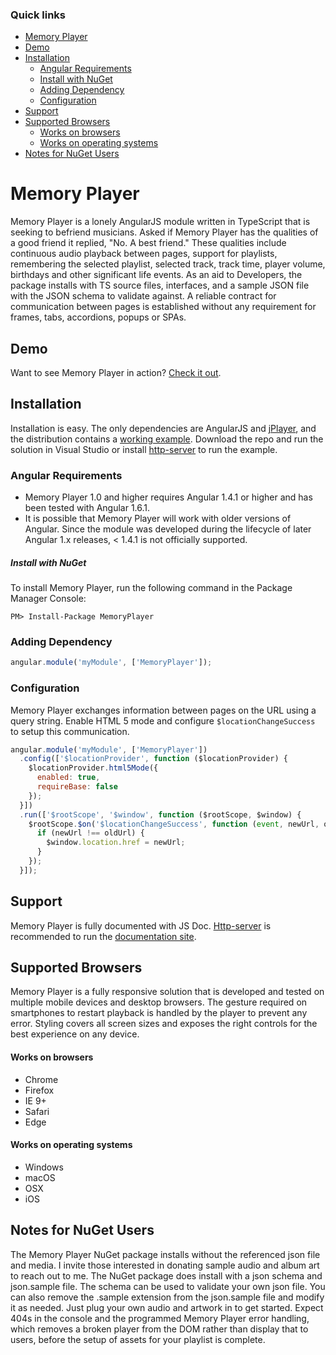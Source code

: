 ### Quick links
- [Memory Player](#memory-player)
- [Demo](#demo)
- [Installation](#installation)
    - [Angular Requirements](#angular-requirements)
    - [Install with NuGet](#install-with-nuget)
    - [Adding Dependency](#adding-dependency)
    - [Configuration](#configuration)
- [Support](#support)
- [Supported Browsers](#supported-browsers)
    - [Works on browsers](#works-on-browsers)
    - [Works on operating systems](#works-on-operating-systems)
- [Notes for NuGet Users](#notes-for-nuget-users)

# Memory Player
Memory Player is a lonely AngularJS module written in TypeScript that is seeking to befriend musicians. Asked if Memory Player has the qualities of a good friend it replied, "No. A best friend." These qualities include continuous audio playback between pages, support for playlists, remembering the selected playlist, selected track, track time, player volume, birthdays and other significant life events. As an aid to Developers, the package installs with TS source files, interfaces, and a sample JSON file with the JSON schema to validate against. A reliable contract for communication between pages is established without any requirement for frames, tabs, accordions, popups or SPAs.

## Demo
Want to see Memory Player in action? [Check it out](http://www.thetektonics.com).

## Installation
Installation is easy. The only dependencies are AngularJS and [jPlayer](http://jplayer.org), and the distribution contains a [working example](src/MemoryPlayer/index.html). Download the repo and run the solution in Visual Studio or install [http-server](https://www.npmjs.com/package/http-server) to run the example.

### Angular Requirements
* Memory Player 1.0 and higher requires Angular 1.4.1 or higher and has been tested with Angular 1.6.1.
* It is possible that Memory Player will work with older versions of Angular. Since the module was developed during the lifecycle of later Angular 1.x releases, < 1.4.1 is not officially supported.

##### Install with NuGet
To install Memory Player, run the following command in the Package Manager Console:
```
PM> Install-Package MemoryPlayer
```

### Adding Dependency
```javascript
angular.module('myModule', ['MemoryPlayer']);
```

### Configuration
Memory Player exchanges information between pages on the URL using a query string. Enable HTML 5 mode and configure `$locationChangeSuccess` to setup this communication.
```javascript
angular.module('myModule', ['MemoryPlayer'])
  .config(['$locationProvider', function ($locationProvider) {
    $locationProvider.html5Mode({
      enabled: true,
      requireBase: false
    });
  }])
  .run(['$rootScope', '$window', function ($rootScope, $window) {
    $rootScope.$on('$locationChangeSuccess', function (event, newUrl, oldUrl) {
      if (newUrl !== oldUrl) {
        $window.location.href = newUrl;
      }
    });
  }]);
```

## Support
Memory Player is fully documented with JS Doc. [Http-server](https://www.npmjs.com/package/http-server) is recommended to run the [documentation site](documentation/).

## Supported Browsers
Memory Player is a fully responsive solution that is developed and tested on multiple mobile devices and desktop browsers. The gesture required on smartphones to restart playback is handled by the player to prevent any error. Styling covers all screen sizes and exposes the right controls for the best experience on any device.

#### Works on browsers
* Chrome
* Firefox
* IE 9+
* Safari
* Edge

#### Works on operating systems
* Windows
* macOS
* OSX
* iOS

## Notes for NuGet Users
The Memory Player NuGet package installs without the referenced json file and media. I invite those interested in donating sample audio and album art to reach out to me. The NuGet package does install with a json schema and json.sample file. The schema can be used to validate your own json file. You can also remove the .sample extension from the json.sample file and modify it as needed. Just plug your own audio and artwork in to get started. Expect 404s in the console and the programmed Memory Player error handling, which removes a broken player from the DOM rather than display that to users, before the setup of assets for your playlist is complete.
